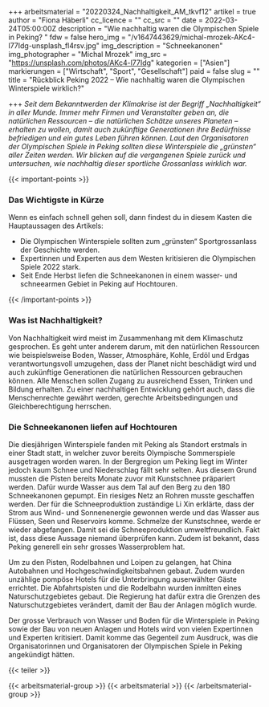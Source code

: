 +++
arbeitsmaterial = "20220324_Nachhaltigkeit_AM_tkvf12"
artikel = true
author = "Fiona Häberli"
cc_licence = ""
cc_src = ""
date = 2022-03-24T05:00:00Z
description = "Wie nachhaltig waren die Olympischen Spiele in Peking? "
fdw = false
hero_img = "/v1647443629/michal-mrozek-AKc4-l77Idg-unsplash_fl4rsv.jpg"
img_description = "Schneekanonen"
img_photographer = "Michal Mrozek"
img_src = "https://unsplash.com/photos/AKc4-l77Idg"
kategorien = ["Asien"]
markierungen = ["Wirtschaft", "Sport", "Gesellschaft"]
paid = false
slug = ""
title = "Rückblick Peking 2022 – Wie nachhaltig waren die Olympischen Winterspiele wirklich?"

+++
_Seit dem Bekanntwerden der Klimakrise ist der Begriff „Nachhaltigkeit“ in aller Munde. Immer mehr Firmen und Veranstalter geben an, die natürlichen Ressourcen – die natürlichen Schätze unseres Planeten – erhalten zu wollen, damit auch zukünftige Generationen ihre Bedürfnisse befriedigen und ein gutes Leben führen können. Laut den Organisatoren der Olympischen Spiele in Peking sollten diese Winterspiele die „grünsten“ aller Zeiten werden. Wir blicken auf die vergangenen Spiele zurück und untersuchen, wie nachhaltig dieser sportliche Grossanlass wirklich war._

{{< important-points >}}

<h3>Das Wichtigste in Kürze</h3>

<p>Wenn es einfach schnell gehen soll, dann findest du in diesem Kasten die Hauptaussagen des Artikels:</p>

<ul>

<li>Die Olympischen Winterspiele sollten zum „grünsten“ Sportgrossanlass der Geschichte werden.</li>

<li>Expertinnen und Experten aus dem Westen kritisieren die Olympischen Spiele 2022 stark.</li>

<li>Seit Ende Herbst liefen die Schneekanonen in einem wasser- und schneearmen Gebiet in Peking auf Hochtouren.</li>

</ul>

{{< /important-points >}}

### Was ist Nachhaltigkeit?

Von Nachhaltigkeit wird meist im Zusammenhang mit dem Klimaschutz gesprochen. Es geht unter anderem darum, mit den natürlichen Ressourcen wie beispielsweise Boden, Wasser, Atmosphäre, Kohle, Erdöl und Erdgas verantwortungsvoll umzugehen, dass der Planet nicht beschädigt wird und auch zukünftige Generationen die natürlichen Ressourcen gebrauchen können. Alle Menschen sollen Zugang zu ausreichend Essen, Trinken und Bildung erhalten. Zu einer nachhaltigen Entwicklung gehört auch, dass die Menschenrechte gewährt werden, gerechte Arbeitsbedingungen und Gleichberechtigung herrschen.

### Die Schneekanonen liefen auf Hochtouren

Die diesjährigen Winterspiele fanden mit Peking als Standort erstmals in einer Stadt statt, in welcher zuvor bereits Olympische Sommerspiele ausgetragen worden waren. In der Bergregion um Peking liegt im Winter jedoch kaum Schnee und Niederschlag fällt sehr selten. Aus diesem Grund mussten die Pisten bereits Monate zuvor mit Kunstschnee präpariert werden. Dafür wurde Wasser aus dem Tal auf den Berg zu den 180 Schneekanonen gepumpt. Ein riesiges Netz an Rohren musste geschaffen werden. Der für die Schneeproduktion zuständige Li Xin erklärte, dass der Strom aus Wind- und Sonnenenergie gewonnen werde und das Wasser aus Flüssen, Seen und Reservoirs komme. Schmelze der Kunstschnee, werde er wieder abgefangen. Damit sei die Schneeproduktion umweltfreundlich. Fakt ist, dass diese Aussage niemand überprüfen kann. Zudem ist bekannt, dass Peking generell ein sehr grosses Wasserproblem hat.

Um zu den Pisten, Rodelbahnen und Loipen zu gelangen, hat China Autobahnen und Hochgeschwindigkeitsbahnen gebaut. Zudem wurden unzählige pompöse Hotels für die Unterbringung auserwählter Gäste errichtet. Die Abfahrtspisten und die Rodelbahn wurden inmitten eines Naturschutzgebietes gebaut. Die Regierung hat dafür extra die Grenzen des Naturschutzgebietes verändert, damit der Bau der Anlagen möglich wurde.

Der grosse Verbrauch von Wasser und Boden für die Winterspiele in Peking sowie der Bau von neuen Anlagen und Hotels wird von vielen Expertinnen und Experten kritisiert. Damit komme das Gegenteil zum Ausdruck, was die Organisatorinnen und Organisatoren der Olympischen Spiele in Peking angekündigt hätten.

{{< teiler >}}

{{< arbeitsmaterial-group >}}
{{< arbeitsmaterial >}}
{{< /arbeitsmaterial-group >}}